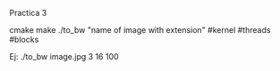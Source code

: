 Practica 3

cmake
make
./to_bw "name of image with extension" #kernel #threads #blocks

Ej: ./to_bw image.jpg 3 16 100
